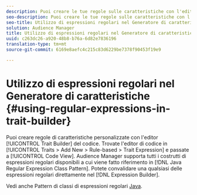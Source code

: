 ```yaml
---
description: Puoi creare le tue regole sulle caratteristiche con l'editor di codice per il generatore di caratteristiche. Trovate l'editor di codice in Caratteristiche > Aggiungi nuovo > Basato su regola > Espressione caratteristica e passate alla vista Codice. Audience Manager supporta tutti i costrutti di espressioni regolari disponibili a cui viene fatto riferimento nel pattern di classe delle espressioni regolari Java. Potete convalidare una qualsiasi delle espressioni regolari direttamente nel Generatore di espressioni.
seo-description: Puoi creare le tue regole sulle caratteristiche con l'editor di codice per il generatore di caratteristiche. Trovate l'editor di codice in Caratteristiche > Aggiungi nuovo > Basato su regola > Espressione caratteristica e passate alla vista Codice. Audience Manager supporta tutti i costrutti di espressioni regolari disponibili a cui viene fatto riferimento nel pattern di classe delle espressioni regolari Java. Potete convalidare una qualsiasi delle espressioni regolari direttamente nel Generatore di espressioni.
seo-title: Utilizzo di espressioni regolari nel Generatore di caratteristiche
solution: Audience Manager
title: Utilizzo di espressioni regolari nel Generatore di caratteristiche
uuid: c263dc26-a920-48b8-b76a-6d82e7836196
translation-type: tm+mt
source-git-commit: 6169e8aefc4c215c83d6229be7378f90453f19e9

---
```



# Utilizzo di espressioni regolari nel Generatore di caratteristiche {#using-regular-expressions-in-trait-builder}

Puoi creare regole di caratteristiche personalizzate con l'editor [!UICONTROL Trait Builder] del codice. Trovate l'editor di codice in [!UICONTROL Traits > Add New > Rule-based > Trait Expression] e passate a [!UICONTROL Code View]. Audience Manager supporta tutti i costrutti di espressioni regolari disponibili a cui viene fatto riferimento in [!DNL Java Regular Expression Class Pattern]. Potete convalidare una qualsiasi delle espressioni regolari direttamente nel [!DNL Expression Builder].

Vedi anche Pattern di classi di espressioni regolari [Java](https://docs.oracle.com/javase/7/docs/api/java/util/regex/Pattern.html).
